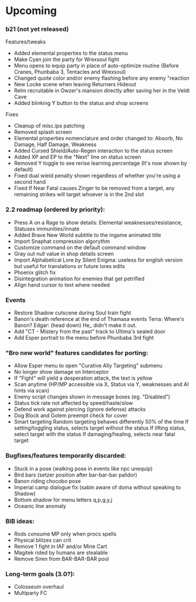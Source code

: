 # Upcoming

### b21 (not yet released)

Features/tweaks
- Added elemental properties to the status menu
- Make Cyan join the party for Wrexsoul fight
- Menu opens to equip party in place of auto-optimize routine (Before Cranes, Phunbaba 3, Tentacles and Wrexsoul)
- Changed quote color and/or enemy flashing before any enemy "reaction
- New Locke scene when leaving Returners Hideout
- Relm recruitable in Owzer's mansion directly after saving her in the Veldt Cave
- Added blinking Y button to the status and shop screens

Fixes
- Cleanup of misc.ips patching
- Removed splash screen
- Elemental properties nomenclature and order changed to: Absorb, No Damage, Half Damage, Weakness
- Added Cursed Shield/Auto-Regen interaction to the status screen
- Added XP and EP to the "Next" line on status screen
- Removed Y toggle to see rerise learning percentage (It's now shown by default)
- Fixed dual wield penalty shown regardless of whether you're using a second hand
- Fixed If Near Fatal causes Zinger to be removed from a target, any remaining strikes will target whoever is in the 2nd slot

### 2.2 roadmap (ordered by priority):

- Press A on a Rage to show details: Elemental weaknesses/resistance, Statuses immunities/innate
- Added Brave New World subtitle to the ingame animated title
- Import Snaphat compression algorythm
- Customize command on the default command window
- Gray out null value in shop details screen 
- Import Alphabetical Lore by Silent Enigma: useless for english version but useful for translations or future lores edits
- Phoenix glitch fix
- Disintegration animation for enemies that get petrified
- Align hand cursor to text where needed

### Events
- Restore Shadow cutscene during Soul train fight
- Banon's death reference at the end of Thamasa events 
	Terra: Where's Banon?
	Edgar: (head down) He_<D> didn't make it out.
- Add "CT - Mistery from the past" track to Ultima's sealed door
- Add Esper portrait to the menu before Phunbaba 3rd fight

### "Bro new world" features candidates for porting:
- Allow Esper menu to open "Curative Ally Targeting" submenu
- No longer show damage on Interceptor
- If "Fight" will yield a desperation attack, the text is yellow 
- Scan anytime (HP/MP accessible via X, Status via Y, weaknesses and AI hints via scan)
- Enemy script changes shown in message boxes (eg. "Disabled")
- Status tick rate not affected by speed/haste/slow
- Defend work against piercing (ignore defense) attacks
- Dog Block and Golem preempt check for cover
- Smart targeting
	Random targeting behaves differently 50% of the time
	If setting/toggling status, selects target without the status
	If lifting status, select target with the status
	If damaging/healing, selects near fatal target

### Bugfixes/features temporarily discarded:
- Stuck in a pose (walking pose in events like npc unequip)
- Bird bars (setzer position after bar-bar-bar palidor)
- Banon riding chocobo pose 
- Imperial camp dialogue fix (sabin aware of doma without speaking to Shadow)
- Bottom shadow for menu letters q,p,g,y,j
- Oceanic line anomaly

### BIB ideas:
- Rods consume MP only when procs spells
- Physical blitzes can crit
- Remove 1 fight in IAF and/or Mine Cart
- Magitek rided by humans are stealable
- Remove Siren from BAR-BAR-BAR pool

### Long-term goals (3.0?):
- Colosseum overhaul
- Multiparty FC
